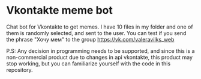 # Vkontakte meme bot

Chat bot for Vkontakte to get memes. I have 10 files in my folder and one of them is randomly selected, and sent to the user. You can test if you send the phrase "Хочу мем" to the group https://vk.com/valeravilks_web

P.S: Any decision in programming needs to be supported, and since this is a non-commercial product due to changes in api vkontakte, this product may stop working, but you can familiarize yourself with the code in this repository.
